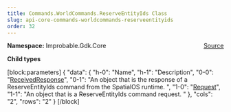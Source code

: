 ```yaml
---
title: Commands.WorldCommands.ReserveEntityIds Class
slug: api-core-commands-worldcommands-reserveentityids
order: 32
---
```


<p><b>Namespace:</b> Improbable.Gdk.Core<span style="float: right"><a href="https://www.github.com/spatialos/gdk-for-unity/blob/0.3.3/workers/unity/Packages/io.improbable.gdk.core/Commands/WorldCommands/ReserveEntityIds.cs/#L8">Source</a></span></p>





</p>
<p><b>Child types</b></p>


[block:parameters]
{
  "data": {
    "h-0": "Name",
    "h-1": "Description",
    "0-0": "[ReceivedResponse](doc:api-core-commands-worldcommands-reserveentityids-receivedresponse)",
    "0-1": "An object that is the response of a ReserveEntityIds command from the SpatialOS runtime. ",
    "1-0": "[Request](doc:api-core-commands-worldcommands-reserveentityids-request)",
    "1-1": "An object that is a ReserveEntityIds command request. "
  },
  "cols": "2",
  "rows": "2"
}
[/block]











